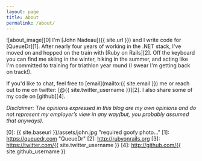 ```yaml
---
layout: page
title: About
permalink: /about/
---
```

![about_image][0]
I'm [John Nadeau]({{ site.url }}) and I write code for [QueueDr][1]. After
nearly four years of working in the .NET stack, I've moved on and hopped on the
train with [Ruby on Rails][2]. Off the keyboard you can find me skiing in the
winter, hiking in the summer, and acting like I'm committed to training for
triathlon year round (I swear I'm getting back on track!). 

If you'd like to chat, feel free to [email](mailto:{{ site.email }}) me or
reach out to me on twitter: [@{{ site.twitter_username }}][2]. I also share
some of my code on [github][4].

*Disclaimer: The opinions expressed in this blog are my own opinions and do not 
represent my employer’s view in any way(but, you probably assumed that
anyways).*

[0]: {{ site.baseurl }}/assets/john.jpg "required goofy photo..."
[1]: https://queuedr.com "QueueDr"
[2]: http://rubyonrails.org
[3]: https://twitter.com/{{ site.twitter_username }}
[4]: http://github.com/{{ site.github_username }}
